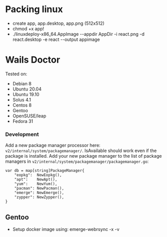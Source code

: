 
# Packing linux

  * create app, app.desktop, app.png (512x512)
  * chmod +x app!
  * ./linuxdeploy-x86_64.AppImage --appdir AppDir -i react.png -d react.desktop  -e react --output appimage


# Wails Doctor

Tested on:

  * Debian 8
  * Ubuntu 20.04
  * Ubuntu 19.10
  * Solus 4.1
  * Centos 8
  * Gentoo
  * OpenSUSE/leap
  * Fedora 31

### Development

Add a new package manager processor here: `v2/internal/system/packagemanager/`. IsAvailable should work even if the package is installed.
Add your new package manager to the list of package managers in `v2/internal/system/packagemanager/packagemanager.go`:

```
var db = map[string]PackageManager{
	"eopkg":  NewEopkg(),
	"apt":    NewApt(),
	"yum":    NewYum(),
	"pacman": NewPacman(),
	"emerge": NewEmerge(),
	"zypper": NewZypper(),
}
```

## Gentoo

  * Setup docker image using: emerge-webrsync -x -v
